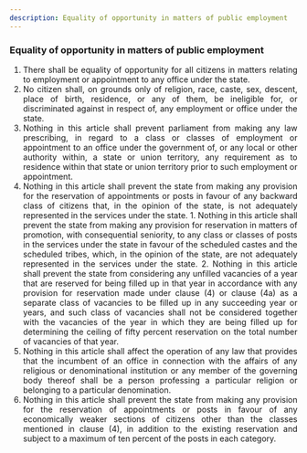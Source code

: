 ```yaml
---
description: Equality of opportunity in matters of public employment
---
```


### Equality of opportunity in matters of public employment

1. <div style="text-align: justify"> There shall be equality of opportunity for all citizens in matters relating to employment or appointment to any office under the state.
2. <div style="text-align: justify"> No citizen shall, on grounds only of religion, race, caste, sex, descent, place of birth, residence, or any of them, be ineligible for, or discriminated against in respect of, any employment or office under the state.
3. <div style="text-align: justify"> Nothing in this article shall prevent parliament from making any law prescribing, in regard to a class or classes of employment or appointment to an office under the government of, or any local or other authority within, a state or union territory, any requirement as to residence within that state or union territory prior to such employment or appointment.
4. <div style="text-align: justify"> Nothing in this article shall prevent the state from making any provision for the reservation of appointments or posts in favour of any backward class of citizens that, in the opinion of the state, is not adequately represented in the services under the state.
    1. Nothing in this article shall prevent the state from making any provision for reservation in matters of promotion, with consequential seniority, to any class or classes of posts in the services under the state in favour of the scheduled castes and the scheduled tribes, which, in the opinion of the state, are not adequately represented in the services under the state.
    2. Nothing in this article shall prevent the state from considering any unfilled vacancies of a year that are reserved for being filled up in that year in accordance with any provision for reservation made under clause (4) or clause (4a) as a separate class of vacancies to be filled up in any succeeding year or years, and such class of vacancies shall not be considered together with the vacancies of the year in which they are being filled up for determining the ceiling of fifty percent reservation on the total number of vacancies of that year.
5. <div style="text-align: justify"> Nothing in this article shall affect the operation of any law that provides that the incumbent of an office in connection with the affairs of any religious or denominational institution or any member of the governing body thereof shall be a person professing a particular religion or belonging to a particular denomination.
6. <div style="text-align: justify"> Nothing in this article shall prevent the state from making any provision for the reservation of appointments or posts in favour of any economically weaker sections of citizens other than the classes mentioned in clause (4), in addition to the existing reservation and subject to a maximum of ten percent of the posts in each category.
